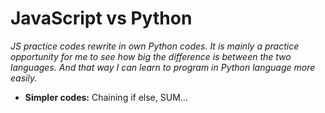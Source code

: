 # JavaScript vs Python
*JS practice codes rewrite in own Python codes. It is mainly a practice opportunity for me to see how big the difference is between the two languages. And that way I can learn to program in Python language more easily.*
- **Simpler codes:** Chaining if else, SUM...
